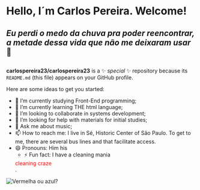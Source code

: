 # Hello, I´m Carlos Pereira. Welcome!  
## *Eu perdi o medo da chuva pra poder reencontrar, a metade dessa vida que não me deixaram usar*      :rotating_light: <h2>

**carlospereira23/carlospereira23** is a ✨ _special_ ✨ repository because its `README.md` (this file) appears on your GitHub profile.

Here are some ideas to get you started:

- 🔭 I’m currently studying Front-End programming;
- 🌱 I’m currently learning THE html language;
- 👯 I’m looking to collaborate in systems development;
- 🤔 I’m looking for help with materials for initial studies;
- 💬 Ask me about music;
- 📫 How to reach me: I live in Sé, Historic Center of São Paulo. To get to me, there are several bus lines and that facilitate access.
- 😄 Pronouns: Him his
  - ⚡ Fun fact: I have a cleaning mania 
  <div style="color:red">cleaning craze</div>.




![Vermelha ou azul?](https://pbs.twimg.com/profile_images/1165633727210446851/OCpQxVOV_400x400.jpg)
